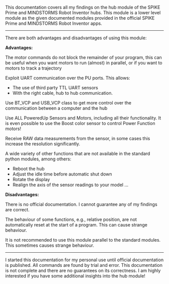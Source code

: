 


This documentation covers all my findings on the hub module of the SPIKE Prime and MINDSTORMS Robot Inventor hubs. This module is a lower level module as the given documented modules provided in the official SPIKE Prime and MINDSTORMS Robot Inventor apps. 

---

There are both advantages and disadvantages of using this module:

__Advantages:__

The motor commands do not block the remainder of your program, this can be useful when you want motors to run (almost) in parallel, or if you want to motors to track a trajectory  

Exploit UART communication over the PU ports. This allows:  

 *  The use of third party TTL UART sensors  
 *  With the right cable, hub to hub communication.  

Use BT_VCP and USB_VCP class to get more control over the communication between a computer and the hub  

Use ALL PoweredUp Sensors and Motors, including all their functionality. It is even possible to use the Boost color sensor to control Power Function motors!

Receive RAW data measurements from the sensor, in some cases this increase the resolution significantly.  

A wide variety of other functions that are not available in the standard python modules, among others: 

   *  Reboot the hub  
   *  Adjust the idle time before automatic shut down  
   *  Rotate the display 
   *  Realign the axis of the sensor readings to your model 
   ...


__Disadvantages:__

There is no official documentation. I cannot guarantee any of my findings are correct.  

The behaviour of some functions, e.g., relative position, are not automatically reset at the start of a program. This can cause strange behaviour.  

It is not recommended to use this module parallel to the standard modules. This sometimes causes strange behaviour.

---

I started this documentation for my personal use until official documentation is published. All commands are found by trial and error. This documentation is not complete and there are no guarantees on its correctness. I am highly interested if you have some additional insights into the hub module!

